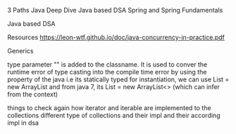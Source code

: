3 Paths
	Java Deep Dive
	Java based DSA
	Spring and Spring Fundamentals

Java based DSA

Resources
	https://leon-wtf.github.io/doc/java-concurrency-in-practice.pdf

Generics

type parameter "<T>" is added to the classname. It is used to conver the runtime error of type casting into the compile time error by using the property of the java i.e its statically typed
for instantiation, we can use List<Person> = new ArrayList<Person> and from java 7, its  List<Person> = new ArrayList<> (which can infer from the context)



things to check again
how iterator and iterable are implemented to the collections
different type of collections and their impl and their according impl in dsa



